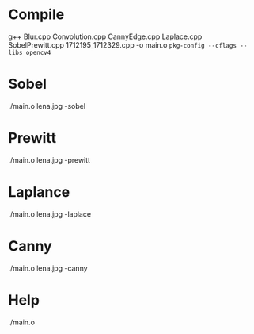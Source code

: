 # Compile

g++ Blur.cpp Convolution.cpp CannyEdge.cpp Laplace.cpp SobelPrewitt.cpp 1712195_1712329.cpp -o main.o `pkg-config --cflags --libs opencv4`
# Sobel

./main.o lena.jpg -sobel
# Prewitt

./main.o lena.jpg -prewitt
# Laplance

./main.o lena.jpg -laplace
# Canny

./main.o lena.jpg -canny
# Help

./main.o
